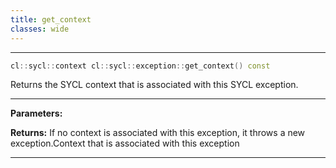 ```yaml
---
title: get_context
classes: wide
---
```



---

```cpp
cl::sycl::context cl::sycl::exception::get_context() const
```


Returns the SYCL context that is associated with this SYCL exception. 


---
**Parameters:**

**Returns:** If no context is associated with this exception, it throws a new exception.Context that is associated with this exception 

---
